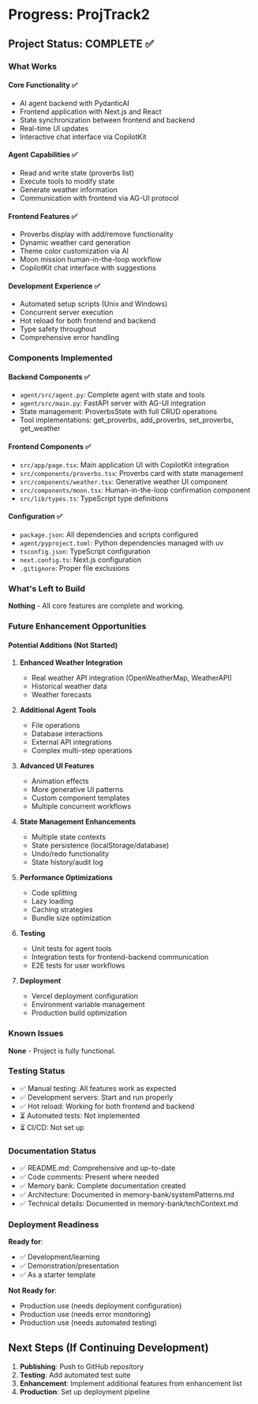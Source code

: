 # Progress: ProjTrack2

## Project Status: COMPLETE ✅

### What Works

#### Core Functionality ✅
- AI agent backend with PydanticAI
- Frontend application with Next.js and React
- State synchronization between frontend and backend
- Real-time UI updates
- Interactive chat interface via CopilotKit

#### Agent Capabilities ✅
- Read and write state (proverbs list)
- Execute tools to modify state
- Generate weather information
- Communication with frontend via AG-UI protocol

#### Frontend Features ✅
- Proverbs display with add/remove functionality
- Dynamic weather card generation
- Theme color customization via AI
- Moon mission human-in-the-loop workflow
- CopilotKit chat interface with suggestions

#### Development Experience ✅
- Automated setup scripts (Unix and Windows)
- Concurrent server execution
- Hot reload for both frontend and backend
- Type safety throughout
- Comprehensive error handling

### Components Implemented

#### Backend Components ✅
- `agent/src/agent.py`: Complete agent with state and tools
- `agent/src/main.py`: FastAPI server with AG-UI integration
- State management: ProverbsState with full CRUD operations
- Tool implementations: get_proverbs, add_proverbs, set_proverbs, get_weather

#### Frontend Components ✅
- `src/app/page.tsx`: Main application UI with CopilotKit integration
- `src/components/proverbs.tsx`: Proverbs card with state management
- `src/components/weather.tsx`: Generative weather UI component
- `src/components/moon.tsx`: Human-in-the-loop confirmation component
- `src/lib/types.ts`: TypeScript type definitions

#### Configuration ✅
- `package.json`: All dependencies and scripts configured
- `agent/pyproject.toml`: Python dependencies managed with uv
- `tsconfig.json`: TypeScript configuration
- `next.config.ts`: Next.js configuration
- `.gitignore`: Proper file exclusions

### What's Left to Build

**Nothing** - All core features are complete and working.

### Future Enhancement Opportunities

#### Potential Additions (Not Started)
1. **Enhanced Weather Integration**
   - Real weather API integration (OpenWeatherMap, WeatherAPI)
   - Historical weather data
   - Weather forecasts

2. **Additional Agent Tools**
   - File operations
   - Database interactions
   - External API integrations
   - Complex multi-step operations

3. **Advanced UI Features**
   - Animation effects
   - More generative UI patterns
   - Custom component templates
   - Multiple concurrent workflows

4. **State Management Enhancements**
   - Multiple state contexts
   - State persistence (localStorage/database)
   - Undo/redo functionality
   - State history/audit log

5. **Performance Optimizations**
   - Code splitting
   - Lazy loading
   - Caching strategies
   - Bundle size optimization

6. **Testing**
   - Unit tests for agent tools
   - Integration tests for frontend-backend communication
   - E2E tests for user workflows

7. **Deployment**
   - Vercel deployment configuration
   - Environment variable management
   - Production build optimization

### Known Issues

**None** - Project is fully functional.

### Testing Status

- ✅ Manual testing: All features work as expected
- ✅ Development servers: Start and run properly
- ✅ Hot reload: Working for both frontend and backend
- ⏳ Automated tests: Not implemented
- ⏳ CI/CD: Not set up

### Documentation Status

- ✅ README.md: Comprehensive and up-to-date
- ✅ Code comments: Present where needed
- ✅ Memory bank: Complete documentation created
- ✅ Architecture: Documented in memory-bank/systemPatterns.md
- ✅ Technical details: Documented in memory-bank/techContext.md

### Deployment Readiness

**Ready for**:
- ✅ Development/learning
- ✅ Demonstration/presentation
- ✅ As a starter template

**Not Ready for**:
- Production use (needs deployment configuration)
- Production use (needs error monitoring)
- Production use (needs automated testing)

## Next Steps (If Continuing Development)

1. **Publishing**: Push to GitHub repository
2. **Testing**: Add automated test suite
3. **Enhancement**: Implement additional features from enhancement list
4. **Production**: Set up deployment pipeline


